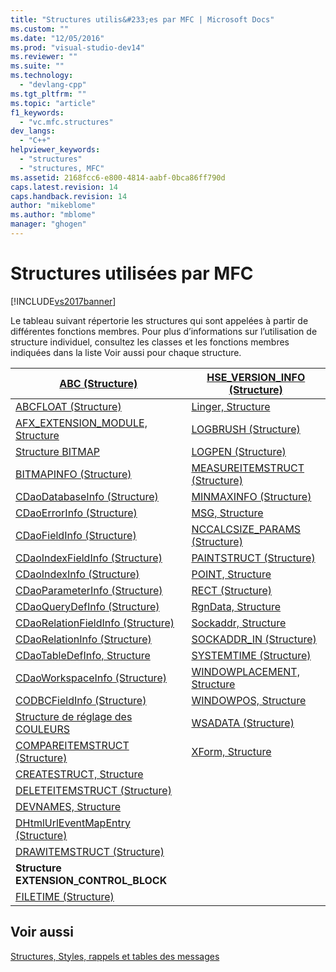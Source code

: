 ```yaml
---
title: "Structures utilis&#233;es par MFC | Microsoft Docs"
ms.custom: ""
ms.date: "12/05/2016"
ms.prod: "visual-studio-dev14"
ms.reviewer: ""
ms.suite: ""
ms.technology: 
  - "devlang-cpp"
ms.tgt_pltfrm: ""
ms.topic: "article"
f1_keywords: 
  - "vc.mfc.structures"
dev_langs: 
  - "C++"
helpviewer_keywords: 
  - "structures"
  - "structures, MFC"
ms.assetid: 2168fcc6-e800-4814-aabf-0bca86ff790d
caps.latest.revision: 14
caps.handback.revision: 14
author: "mikeblome"
ms.author: "mblome"
manager: "ghogen"
---
```

# Structures utilis&#233;es par MFC
[!INCLUDE[vs2017banner](../../assembler/inline/includes/vs2017banner.md)]

Le tableau suivant répertorie les structures qui sont appelées à partir de différentes fonctions membres. Pour plus d’informations sur l’utilisation de structure individuel, consultez les classes et les fonctions membres indiquées dans la liste Voir aussi pour chaque structure.  
  
|[ABC (Structure)](../../mfc/reference/abc-structure.md)|[HSE_VERSION_INFO (Structure)](../../mfc/reference/hse-version-info-structure.md)|  
|--------------------------------------------------------------------------------------------------------------|-----------------------------------------------------------------------------------------------------------------------------|  
|[ABCFLOAT (Structure)](../../mfc/reference/abcfloat-structure.md)|[Linger, Structure](../../mfc/reference/linger-structure.md)|  
|[AFX_EXTENSION_MODULE, Structure](../../mfc/reference/afx-extension-module-structure.md)|[LOGBRUSH (Structure)](../../mfc/reference/logbrush-structure.md)|  
|[Structure BITMAP](../../mfc/reference/bitmap-structure.md)|[LOGPEN (Structure)](../../mfc/reference/logpen-structure.md)|  
|[BITMAPINFO (Structure)](../../mfc/reference/bitmapinfo-structure.md)|[MEASUREITEMSTRUCT (Structure)](../../mfc/reference/measureitemstruct-structure.md)|  
|[CDaoDatabaseInfo (Structure)](../../mfc/reference/cdaodatabaseinfo-structure.md)|[MINMAXINFO (Structure)](../../mfc/reference/minmaxinfo-structure.md)|  
|[CDaoErrorInfo (Structure)](../../mfc/reference/cdaoerrorinfo-structure.md)|[MSG, Structure](../../mfc/reference/msg-structure1.md)|  
|[CDaoFieldInfo (Structure)](../../mfc/reference/cdaofieldinfo-structure.md)|[NCCALCSIZE_PARAMS (Structure)](../../mfc/reference/nccalcsize-params-structure.md)|  
|[CDaoIndexFieldInfo (Structure)](../../mfc/reference/cdaoindexfieldinfo-structure.md)|[PAINTSTRUCT (Structure)](../../mfc/reference/paintstruct-structure.md)|  
|[CDaoIndexInfo (Structure)](../../mfc/reference/cdaoindexinfo-structure.md)|[POINT, Structure](../../mfc/reference/point-structure1.md)|  
|[CDaoParameterInfo (Structure)](../../mfc/reference/cdaoparameterinfo-structure.md)|[RECT (Structure)](../../mfc/reference/rect-structure1.md)|  
|[CDaoQueryDefInfo (Structure)](../../mfc/reference/cdaoquerydefinfo-structure.md)|[RgnData, Structure](../../mfc/reference/rgndata-structure.md)|  
|[CDaoRelationFieldInfo (Structure)](../../mfc/reference/cdaorelationfieldinfo-structure.md)|[Sockaddr, Structure](../../mfc/reference/sockaddr-structure.md)|  
|[CDaoRelationInfo (Structure)](../../mfc/reference/cdaorelationinfo-structure.md)|[SOCKADDR_IN (Structure)](../../mfc/reference/sockaddr-in-structure.md)|  
|[CDaoTableDefInfo, Structure](../../mfc/reference/cdaotabledefinfo-structure.md)|[SYSTEMTIME (Structure)](SYSTEMTIME%20Structure.xml)
|[CDaoWorkspaceInfo (Structure)](../../mfc/reference/cdaoworkspaceinfo-structure.md)|[WINDOWPLACEMENT, Structure](../../mfc/reference/windowplacement-structure.md)|  
|[CODBCFieldInfo (Structure)](../../mfc/reference/codbcfieldinfo-structure.md)|[WINDOWPOS, Structure](../../mfc/reference/windowpos-structure1.md)  
|[Structure de réglage des COULEURS](../../mfc/reference/coloradjustment-structure.md)|[WSADATA (Structure)](../../mfc/reference/wsadata-structure.md)|  
|[COMPAREITEMSTRUCT (Structure)](../../mfc/reference/compareitemstruct-structure.md)|[XForm, Structure](../../mfc/reference/xform-structure.md)|  
|[CREATESTRUCT, Structure](../../mfc/reference/createstruct-structure.md)||  
|[DELETEITEMSTRUCT (Structure)](../../mfc/reference/deleteitemstruct-structure.md)||  
|[DEVNAMES, Structure](../../mfc/reference/devnames-structure.md)||  
|[DHtmlUrlEventMapEntry (Structure)](../../mfc/reference/dhtmlurleventmapentry-structure.md)||  
|[DRAWITEMSTRUCT (Structure)](../../mfc/reference/drawitemstruct-structure.md)||  
|**Structure EXTENSION_CONTROL_BLOCK**||  
|[FILETIME (Structure)](../../mfc/reference/filetime-structure.md)  
  
## <a name="see-also"></a>Voir aussi  
 [Structures, Styles, rappels et tables des messages](../../mfc/reference/structures-styles-callbacks-and-message-maps.md)

